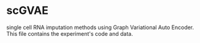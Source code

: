 # scGVAE
single cell RNA imputation methods using Graph Variational Auto Encoder.  
This file contains the experiment's code and data.
